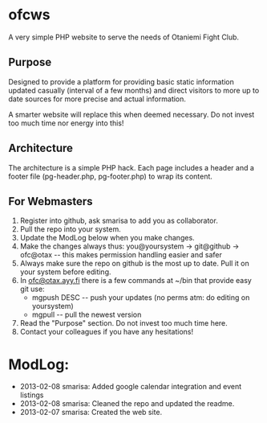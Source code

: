 # ofcws

A very simple PHP website to serve the needs of Otaniemi Fight Club.


## Purpose

Designed to provide a platform for providing basic static information updated casually (interval of a few months) and direct visitors to more up to date sources for more precise and actual information.

A smarter website will replace this when deemed necessary. Do not invest too much time nor energy into this!


## Architecture

The architecture is a simple PHP hack. Each page includes a header and a footer file (pg-header.php, pg-footer.php) to wrap its content.


## For Webmasters

1.	Register into github, ask smarisa to add you as collaborator.
2.	Pull the repo into your system.
3. Update the ModLog below when you make changes.
4.	Make the changes always thus: you@yoursystem -> git@github -> ofc@otax -- this makes permission handling easier and safer
5. Always make sure the repo on github is the most up to date. Pull it on your system before editing.
6. In ofc@otax.ayy.fi there is a few commands at ~/bin that provide easy git use:
	* mgpush DESC  -- push your updates (no perms atm: do editing on yoursystem)
	* mgpull       -- pull the newest version
7. Read the "Purpose" section. Do not invest too much time here.
8. Contact your colleagues if you have any hesitations!


# ModLog:

*	2013-02-08 smarisa: Added google calendar integration and event listings
*	2013-02-08 smarisa: Cleaned the repo and updated the readme.
*	2013-02-07 smarisa: Created the web site.




